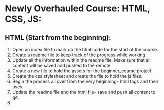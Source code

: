 # Newly Overhauled Course: HTML, CSS, JS:

## HTML (Start from the beginning):

1. Open an index file to mark up the html code for the start of the course.
2. Create a readme file to keep track of the progress while working.
3. Update all the information within the readme file. Make sure that all content will be saved and pushed to the remote.
4. Create a new file to hold the assets for the beginner_course project.
5. Create the css stylesheet and create the file to hold the js files. 
6. Begin the process all over from the very beginning- html tags and their uses.
7. Update the readme file and the html file- save and push all content to git.
8. 
